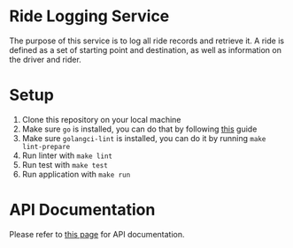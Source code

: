 # Ride Logging Service

The purpose of this service is to log all ride records and retrieve it. A ride is defined as a set of starting point and destination, as well as information on the driver and rider.

# Setup

1. Clone this repository on your local machine
2. Make sure `go` is installed, you can do that by following [this](https://golang.org/doc/install) guide
3. Make sure `golangci-lint` is installed, you can do it by running `make lint-prepare`
4. Run linter with `make lint`
5. Run test with `make test`
6. Run application with `make run`

# API Documentation

Please refer to [this page](https://hawarir.github.io/backend-coding-test) for API documentation.
